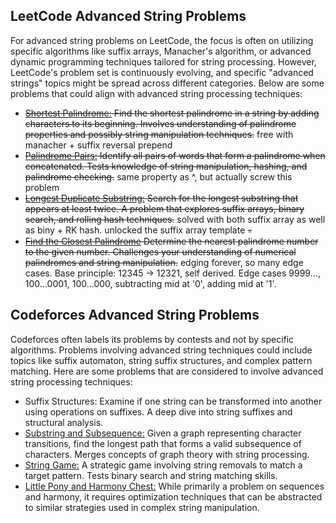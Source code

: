 ## LeetCode Advanced String Problems
For advanced string problems on LeetCode, the focus is often on utilizing specific algorithms like suffix arrays, Manacher's algorithm, or advanced dynamic programming techniques tailored for string processing. However, LeetCode's problem set is continuously evolving, and specific "advanced strings" topics might be spread across different categories. Below are some problems that could align with advanced string processing techniques:

- ~~[Shortest Palindrome:](https://leetcode.com/problems/shortest-palindrome/) Find the shortest palindrome in a string by adding characters to its beginning. Involves understanding of palindrome properties and possibly string manipulation techniques.~~ free with manacher + suffix reversal prepend
- ~~[Palindrome Pairs:](https://leetcode.com/problems/palindrome-pairs/) Identify all pairs of words that form a palindrome when concatenated. Tests knowledge of string manipulation, hashing, and palindrome checking.~~ same property as ^, but actually screw this problem
- ~~[Longest Duplicate Substring:](https://leetcode.com/problems/longest-duplicate-substring/) Search for the longest substring that appears at least twice. A problem that explores suffix arrays, binary search, and rolling hash techniques.~~ solved with both suffix array as well as biny + RK hash. unlocked the suffix array template 💀
- ~~[Find the Closest Palindrome](https://leetcode.com/problems/find-the-closest-palindrome/) Determine the nearest palindrome number to the given number. Challenges your understanding of numerical palindromes and string manipulation.~~ edging forever, so many edge cases. Base principle: 12345 -> 12321, self derived. Edge cases 9999..., 100...0001, 100...000, subtracting mid at '0', adding mid at '1'.

## Codeforces Advanced String Problems
Codeforces often labels its problems by contests and not by specific algorithms. Problems involving advanced string techniques could include topics like suffix automaton, string suffix structures, and complex pattern matching. Here are some problems that are considered to involve advanced string processing techniques:

- Suffix Structures: Examine if one string can be transformed into another using operations on suffixes. A deep dive into string suffixes and structural analysis.
- [Substring and Subsequence:](https://codeforces.com/problemset/problem/919/D) Given a graph representing character transitions, find the longest path that forms a valid subsequence of characters. Merges concepts of graph theory with string processing.
- [String Game:](https://codeforces.com/problemset/problem/779/D) A strategic game involving string removals to match a target pattern. Tests binary search and string matching skills.
- [Little Pony and Harmony Chest:](https://codeforces.com/problemset/problem/453/C) While primarily a problem on sequences and harmony, it requires optimization techniques that can be abstracted to similar strategies used in complex string manipulation.

